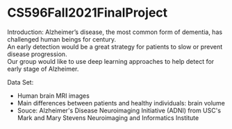 # CS596Fall2021FinalProject

Introduction:
Alzheimer’s disease, the most common form of dementia, has challenged human beings for century.  
An early detection would be a great strategy for patients to slow or prevent disease progression.  
Our group would like to use deep learning approaches to help detect for early stage of Alzheimer.

Data Set:
- Human brain MRI images
- Main differences between patients and healthy individuals: brain volume
- Souce: Alzheimer's Disease Neuroimaging Initiative (ADNI) from USC's Mark and Mary Stevens Neuroimaging and Informatics Institute 
